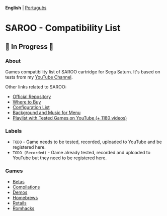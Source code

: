 **English** | [Português](pt-br.md)

# SAROO - Compatibility List

## :construction: In Progress :construction:

### About

Games compatibility list of SAROO cartridge for Sega Saturn.
It's based on tests from my [YouTube Channel](https://www.youtube.com/@chap3l).

Other links related to SAROO:

- [Official Repository](https://github.com/tpunix/SAROO)
- [Where to Buy](Info/Buy/README.md)
- [Configuration List](https://github.com/williamdsw/saroo-configuration-list)
- [Background and Music for Menu](https://github.com/williamdsw/saroo-backgrounds)
- [Playlist with Tested Games on YouTube (+ 1180 videos)](https://www.youtube.com/playlist?list=PLmsMlzwbRlgLngxWI9ZzPK44Gix1Ek-ZO)

### Labels

- `TODO` - Game needs to be tested, recorded, uploaded to YouTube and be registered here.
- `TODO (Recorded)` - Game already tested, recorded and uploaded to YouTube but they need to be registered here.

### Games

- [Betas](Sections/Betas/en-us/README.md)
- [Compilations](Sections/Compilations/en-us/README.md)
- [Demos](Sections/Demos/en-us/README.md)
- [Homebrews](Sections/Homebrews/README.md)
- [Retails](Sections/Retails/en-us/README.md)
- [Romhacks](Sections/Romhacks/README.md)
